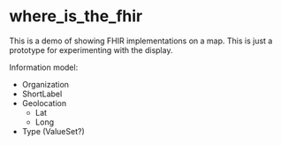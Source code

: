 # where_is_the_fhir

This is a demo of showing FHIR implementations on a map. This is just a prototype for experimenting with the display.

Information model: 

- Organization
- ShortLabel
- Geolocation
  - Lat
  - Long
- Type (ValueSet?)
